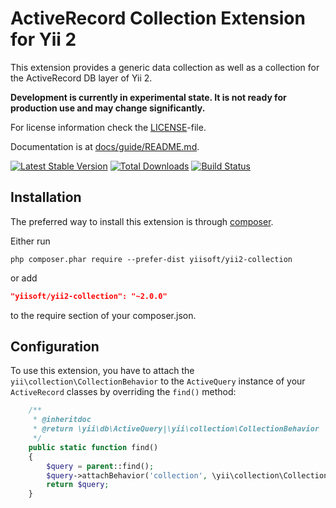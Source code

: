 ActiveRecord Collection Extension for Yii 2
===========================================

This extension provides a generic data collection as well as a collection for the ActiveRecord DB layer of Yii 2.

**Development is currently in experimental state. It is not ready for production use and may change significantly.**

For license information check the [LICENSE](LICENSE.md)-file.

Documentation is at [docs/guide/README.md](docs/guide/README.md).

[![Latest Stable Version](https://poser.pugx.org/yiisoft/yii2-collection/v/stable.png)](https://packagist.org/packages/yiisoft/yii2-collection)
[![Total Downloads](https://poser.pugx.org/yiisoft/yii2-collection/downloads.png)](https://packagist.org/packages/yiisoft/yii2-collection)
[![Build Status](https://travis-ci.org/yiisoft/yii2-collection.svg?branch=master)](https://travis-ci.org/yiisoft/yii2-collection)

Installation
------------

The preferred way to install this extension is through [composer](http://getcomposer.org/download/).

Either run

```
php composer.phar require --prefer-dist yiisoft/yii2-collection
```

or add

```json
"yiisoft/yii2-collection": "~2.0.0"
```

to the require section of your composer.json.


Configuration
-------------

To use this extension, you have to attach the `yii\collection\CollectionBehavior` to the `ActiveQuery` instance of
your `ActiveRecord` classes by overriding the `find()` method:

```php
    /**
     * @inheritdoc
     * @return \yii\db\ActiveQuery|\yii\collection\CollectionBehavior
     */
    public static function find()
    {
        $query = parent::find();
        $query->attachBehavior('collection', \yii\collection\CollectionBehavior::class);
        return $query;
    }
```
